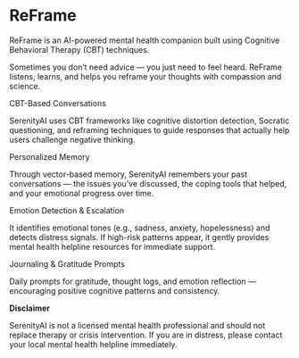 # ReFrame
ReFrame is an AI-powered mental health companion built using Cognitive Behavioral Therapy (CBT) techniques.

Sometimes you don’t need advice — you just need to feel heard. ReFrame listens, learns, and helps you reframe your thoughts with compassion and science.

CBT-Based Conversations

SerenityAI uses CBT frameworks like cognitive distortion detection, Socratic questioning, and reframing techniques to guide responses that actually help users challenge negative thinking.

Personalized Memory

Through vector-based memory, SerenityAI remembers your past conversations — the issues you’ve discussed, the coping tools that helped, and your emotional progress over time.

 Emotion Detection & Escalation

It identifies emotional tones (e.g., sadness, anxiety, hopelessness) and detects distress signals.
If high-risk patterns appear, it gently provides mental health helpline resources for immediate support.

 Journaling & Gratitude Prompts

Daily prompts for gratitude, thought logs, and emotion reflection — encouraging positive cognitive patterns and consistency.


**Disclaimer**

SerenityAI is not a licensed mental health professional and should not replace therapy or crisis intervention.
If you are in distress, please contact your local mental health helpline immediately.
